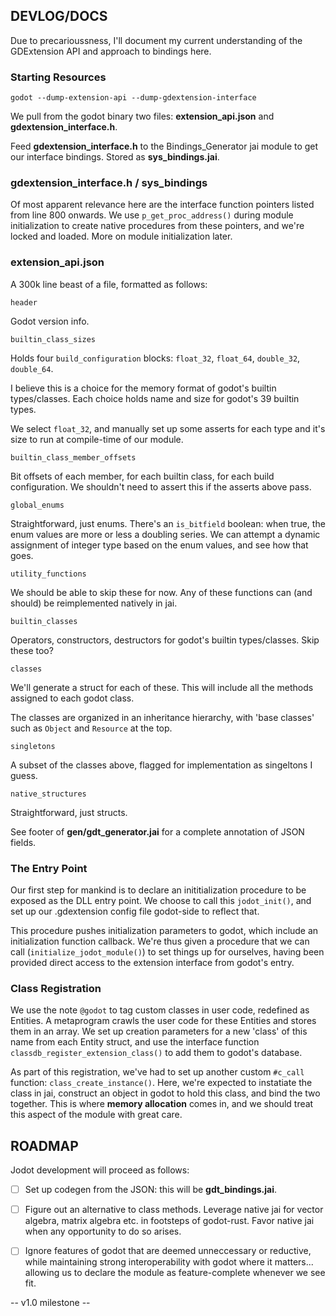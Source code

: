 ## DEVLOG/DOCS

Due to precarioussness, I'll document my current understanding of the GDExtension API and approach to bindings here.

### Starting Resources
```
godot --dump-extension-api --dump-gdextension-interface
```
We pull from the godot binary two files: **extension_api.json** and **gdextension_interface.h**.

Feed **gdextension_interface.h** to the Bindings_Generator jai module to get our interface bindings. Stored as **sys_bindings.jai**. 

### gdextension_interface.h / sys_bindings

Of most apparent relevance here are the interface function pointers listed from line 800 onwards. We use `p_get_proc_address()` during module initialization to create native procedures from these pointers, and we're locked and loaded. More on module initialization later.

### extension_api.json

A 300k line beast of a file, formatted as follows:

`header`

Godot version info.

`builtin_class_sizes`

Holds four `build_configuration` blocks: `float_32`, `float_64`, `double_32`, `double_64`.

I believe this is a choice for the memory format of godot's builtin types/classes. Each choice holds name and size for godot's 39 builtin types.

We select `float_32`, and manually set up some asserts for each type and it's size to run at compile-time of our module.

`builtin_class_member_offsets`

Bit offsets of each member, for each builtin class, for each build configuration. We shouldn't need to assert this if the asserts above pass.

`global_enums`

Straightforward, just enums. There's an `is_bitfield` boolean: when true, the enum values are more or less a doubling series. We can attempt a dynamic assignment of integer type based on the enum values, and see how that goes.

`utility_functions`

We should be able to skip these for now. Any of these functions can (and should) be reimplemented natively in jai.

`builtin_classes`

Operators, constructors, destructors for godot's builtin types/classes. Skip these too?

`classes`

We'll generate a struct for each of these. This will include all the methods assigned to each godot class.

The classes are organized in an inheritance hierarchy, with 'base classes' such as `Object` and `Resource` at the top.

`singletons`

A subset of the classes above, flagged for implementation as singeltons I guess.

`native_structures`

Straightforward, just structs.

See footer of **gen/gdt_generator.jai** for a complete annotation of JSON fields.

### The Entry Point

Our first step for mankind is to declare an inititialization procedure to be exposed as the DLL entry point. We choose to call this `jodot_init()`, and set up our .gdextension config file godot-side to reflect that.

This procedure pushes initialization parameters to godot, which include an initialization function callback. We're thus given a procedure that we can call (`initialize_jodot_module()`) to set things up for ourselves, having been provided direct access to the extension interface from godot's entry. 

### Class Registration

We use the note `@godot` to tag custom classes in user code, redefined as Entities. A metaprogram crawls the user code for these Entities and stores them in an array. We set up creation parameters for a new 'class' of this name from each Entity struct, and use the interface function `classdb_register_extension_class()` to add them to godot's database.

As part of this registration, we've had to set up another custom `#c_call` function: `class_create_instance()`. Here, we're expected to instatiate the class in jai, construct an object in godot to hold this class, and bind the two together. This is where **memory allocation** comes in, and we should treat this aspect of the module with great care.

## ROADMAP

Jodot development will proceed as follows:

- [ ] Set up codegen from the JSON: this will be **gdt_bindings.jai**.

- [ ] Figure out an alternative to class methods. Leverage native jai for vector algebra, matrix algebra etc. in footsteps of godot-rust. Favor native jai when any opportunity to do so arises.

- [ ] Ignore features of godot that are deemed unneccessary or reductive, while maintaining strong interoperability with godot where it matters... allowing us to declare the module as feature-complete whenever we see fit.

-- v1.0 milestone --
